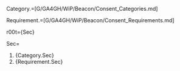 Category.=[G/GA4GH/WiP/Beacon/Consent_Categories.md]

Requirement.=[G/GA4GH/WiP/Beacon/Consent_Requirements.md]

r00t={Sec}

Sec=<ol><li>{Category.Sec}<li>{Requirement.Sec}</ol>